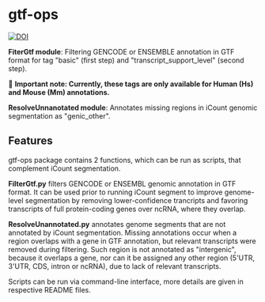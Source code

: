 # gtf-ops

[![DOI](https://zenodo.org/badge/442399085.svg)](https://zenodo.org/badge/latestdoi/442399085)

**FiterGtf module**: Filtering GENCODE or ENSEMBLE annotation in GTF format for tag "basic" (first step) and "transcript_support_level" (second step).

🔴 **Important note: Currently, these tags are only available for Human (Hs) and Mouse (Mm) annotations.**

**ResolveUnnanotated module**: Annotates missing regions in iCount genomic segmentation as "genic_other".

## Features

gtf-ops package contains 2 functions, which can be run as scripts, that complement iCount segmentation.

**FilterGtf.py** filters GENCODE or ENSEMBL genomic annotation in GTF format. It can be used prior to running iCount segment to improve
genome-level segmentation by removing lower-confidence trancripts and favoring transcripts of full protein-coding genes over ncRNA, 
where they overlap.

**ResolveUnannotated.py** annotates genome segments that are not annotated by iCount segmentation. Missing annotations occur when a region 
overlaps with a gene in GTF annotation, but relevant transcripts were removed during filtering. Such region is not annotated as "intergenic", because it
overlaps a gene, nor can it be assigned any other region (5'UTR, 3'UTR, CDS, intron or ncRNA), due to lack of relevant transcripts.

Scripts can be run via command-line interface, more details are given in respective README files.
